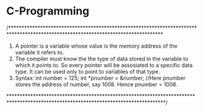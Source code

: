 # C-Programming

/**********************************************************************************************************************************
1. 	A pointer is a variable whose value is the memory address of the variable it refers to.
2. 	The compiler must know the the type of data stored in the variable to which it points to.
	So every pointer will be assosiated to a specific data type. It can be used only to point to variables of that type.
3.	Syntax:
	int number = 125;
	int *pnumber = &number; //Here pnumber stores the address of number, say 1008. Hence pnumber = 1008.

***********************************************************************************************************************************/
